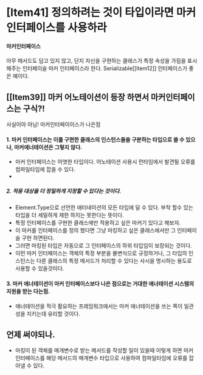 # [Item41] 정의하려는 것이 타입이라면 마커 인터페이스를 사용하라
#### 마커인터페이스
아무 메서드도 담고 있지 않고, 단지 자신을 구현하는 클래스가 특정 속성을 가짐을 표시해주는 인터페이슬 마커 인터페이스라 한다.
Serializable[[Item12]] 인터페이스가 좋은 예이다. 

## [[Item39]] 마커 어노테이션이 등장 하면서 마커인터페이스는 구식?!
사실이아 아님!
마커인터페이이스가 나은점
#### 1. 마커 인터페이스는 이를 구현한 클래스의 인스턴스들을 구분하는 타입으로 쓸 수 있으나, 마커에너테이션은 그렇지 않다. 
- 마커 인터페이스는 어엿한 타입이다. 어노테이션 사용시 런타임에서 발견될 오류를 컴파일타임에 잡을 수 있다. 
- 
##### 2. 적용 대상을 더 정밀하게 지정할 수 있다는 것이다.  
- Element.Type으로  선언한 애터네이션의 모든 타입에 달 수 있다.  부착 할수 있는 타입을 더 세밀하게 제한 하지는 못한다는 뜻이다. 
- 특정 인터페이스를 구현한 클래스에만 적용하고 싶은 마커기 있다고 해보자. 
- 이 마커를 인터페이스를 정의 했다면 그냥 마킹하고 싶은 클래스에서만 그 인터페이슬 구현 하면된다. 
- 그러면 마킹된 타입은 자동으로 그 인터페이스의 하위 타입임이 보장되는 것이다. 
- 이런 마커 인터페이스는 객체의 특정 부분을 불변식으로 규정하거나, 그 타입의 인스턴스는 다른 클래스의 특정 메서드가 처리할 수 있다는 사시을 명시하는 용도로 사용할 수 있을것이다. 
#### 3. 마커 애너테이션이 마커 인터페이스보다 나은 점으로는 거대한 애너테이션 시스템의 지원을 받는 다는점. 
- 애너테이션을 적극 활요하는 프레임워크에서는 마커 애너테이션을 쓰는 쪽이 일관성을 지키는데 유리할 것이다. 

## 언제 써야되나.
- 마킹이 된 객체를 매개변수로 받는 메서드를 작성할 일이 있을때
이렇게 하면 마커 인터페이스를 해당 메서드의 매개변수 타입으로 사용하여 컴파일타임에 오류를 잡아낼 수 있다. 

